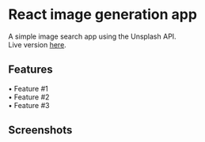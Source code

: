 # React image generation app

A simple image search app using the Unsplash API.
<br />
Live version [here](https://clmnth.github.io/image-search-app/). 

## Features

• Feature #1
<br />
• Feature #2
<br />
• Feature #3

## Screenshots
